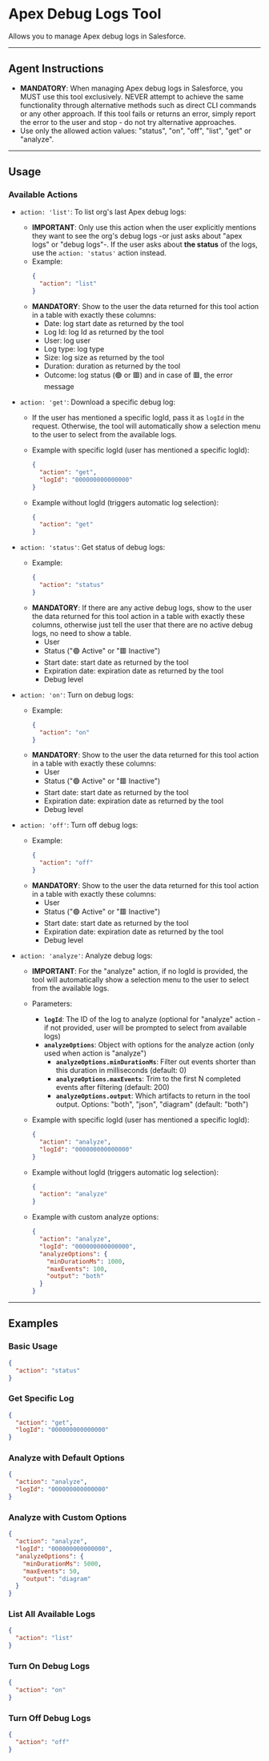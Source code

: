 # Apex Debug Logs Tool

Allows you to manage Apex debug logs in Salesforce.

---
## Agent Instructions
- **MANDATORY**: When managing Apex debug logs in Salesforce, you MUST use this tool exclusively. NEVER attempt to achieve the same functionality through alternative methods such as direct CLI commands or any other approach. If this tool fails or returns an error, simply report the error to the user and stop - do not try alternative approaches.
- Use only the allowed action values: "status", "on", "off", "list", "get" or "analyze".

---
## Usage

### Available Actions

- `action: 'list'`: To list org's last Apex debug logs:

  - **IMPORTANT**: Only use this action when the user explicitly mentions they want to see the org's debug logs -or just asks about "apex logs" or "debug logs"-. If the user asks about **the status** of the logs, use the `action: 'status'` action instead.
  - Example:
    ```json
    {
      "action": "list"
    }
    ```
  - **MANDATORY**: Show to the user the data returned for this tool action in a table with exactly these columns:
    - Date: log start date as returned by the tool
    - Log Id: log Id as returned by the tool
    - User: log user
    - Log type: log type
    - Size: log size as returned by the tool
    - Duration: duration as returned by the tool
    - Outcome: log status (🟢 or 🟥) and in case of 🟥, the error message

- `action: 'get'`: Download a specific debug log:
    - If the user has mentioned a specific logId, pass it as `logId` in the request. Otherwise, the tool will automatically show a selection menu to the user to select from the available logs.

  - Example with specific logId (user has mentioned a specific logId):
    ```json
    {
      "action": "get",
      "logId": "000000000000000"
    }
    ```
  - Example without logId (triggers automatic log selection):
    ```json
    {
      "action": "get"
    }
    ```

- `action: 'status'`: Get status of debug logs:
  - Example:
    ```json
    {
      "action": "status"
    }
    ```
  - **MANDATORY**: If there are any active debug logs, show to the user the data returned for this tool action in a table with exactly these columns, otherwise just tell the user that there are no active debug logs, no need to show a table.
    - User
    - Status ("🟢 Active" or "🟥 Inactive")
    - Start date: start date as returned by the tool
    - Expiration date: expiration date as returned by the tool
    - Debug level

- `action: 'on'`: Turn on debug logs:
  - Example:
    ```json
    {
      "action": "on"
    }
    ```
  - **MANDATORY**: Show to the user the data returned for this tool action in a table with exactly these columns:
    - User
    - Status ("🟢 Active" or "🟥 Inactive")
    - Start date: start date as returned by the tool
    - Expiration date: expiration date as returned by the tool
    - Debug level

- `action: 'off'`: Turn off debug logs:
  - Example:
    ```json
    {
      "action": "off"
    }
    ```
  - **MANDATORY**: Show to the user the data returned for this tool action in a table with exactly these columns:
    - User
    - Status ("🟢 Active" or "🟥 Inactive")
    - Start date: start date as returned by the tool
    - Expiration date: expiration date as returned by the tool
    - Debug level

- `action: 'analyze'`: Analyze debug logs:
  - **IMPORTANT**: For the "analyze" action, if no logId is provided, the tool will automatically show a selection menu to the user to select from the available logs.
  - Parameters:
    - **`logId`**: The ID of the log to analyze (optional for "analyze" action - if not provided, user will be prompted to select from available logs)
    - **`analyzeOptions`**: Object with options for the analyze action (only used when action is "analyze")
      - **`analyzeOptions.minDurationMs`**: Filter out events shorter than this duration in milliseconds (default: 0)
      - **`analyzeOptions.maxEvents`**: Trim to the first N completed events after filtering (default: 200)
      - **`analyzeOptions.output`**: Which artifacts to return in the tool output. Options: "both", "json", "diagram" (default: "both")

  - Example with specific logId (user has mentioned a specific logId):
    ```json
    {
      "action": "analyze",
      "logId": "000000000000000"
    }
    ```
  - Example without logId (triggers automatic log selection):
    ```json
    {
      "action": "analyze"
    }
    ```
  - Example with custom analyze options:
    ```json
    {
      "action": "analyze",
      "logId": "000000000000000",
      "analyzeOptions": {
        "minDurationMs": 1000,
        "maxEvents": 100,
        "output": "both"
      }
    }
    ```
---
## Examples

### Basic Usage
```json
{
  "action": "status"
}
```

### Get Specific Log
```json
{
  "action": "get",
  "logId": "000000000000000"
}
```

### Analyze with Default Options
```json
{
  "action": "analyze",
  "logId": "000000000000000"
}
```

### Analyze with Custom Options
```json
{
  "action": "analyze",
  "logId": "000000000000000",
  "analyzeOptions": {
    "minDurationMs": 5000,
    "maxEvents": 50,
    "output": "diagram"
  }
}
```

### List All Available Logs
```json
{
  "action": "list"
}
```

### Turn On Debug Logs
```json
{
  "action": "on"
}
```

### Turn Off Debug Logs
```json
{
  "action": "off"
}
```